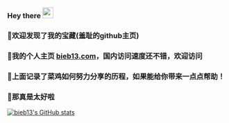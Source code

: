 ### Hey there <img src="https://media.giphy.com/media/hvRJCLFzcasrR4ia7z/giphy.gif" width="25px">
### 🙊欢迎发现了我的宝藏(羞耻的github主页)
### 🎀我的个人主页 [bieb13.com](https://bieb13.com/)，国内访问速度还不错，欢迎访问
### 🐣上面记录了菜鸡如何努力分享的历程，如果能给你带来一点点帮助！
### 🥳那真是太好啦


[![bieb13's GitHub stats](https://github-readme-stats.vercel.app/api?username=bieb13)](https://github.com/bieb13/github-readme-stats)


<!--
**bieb13/bieb13** is a ✨ _special_ ✨ repository because its `README.md` (this file) appears on your GitHub profile.

Here are some ideas to get you started:

- 🔭 I’m currently working on ...
- 🌱 I’m currently learning ...
- 👯 I’m looking to collaborate on ...
- 🤔 I’m looking for help with ...
- 💬 Ask me about ...
- 📫 How to reach me: ...
- 😄 Pronouns: ...
- ⚡ Fun fact: ...
-->
